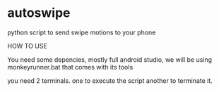 # autoswipe
python script to send swipe motions to your phone

HOW TO USE

You need some depencies, mostly full android studio, we will be using
monkeyrunner.bat that comes with its tools


you need 2 terminals.
one to execute the script
another to terminate it.

